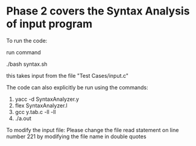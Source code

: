 # Phase 2 covers the Syntax Analysis of input program

To run the code:

run command

./bash syntax.sh

this takes input from the file "Test Cases/input.c"


The code can also explicitly be run using the commands:
1. yacc -d SyntaxAnalyzer.y
2. flex SyntaxAnalyzer.l
3. gcc y.tab.c -ll -ll
4. ./a.out


To modify the input file:
Please change the file read statement on line number 221 by modifying the file name in double quotes
